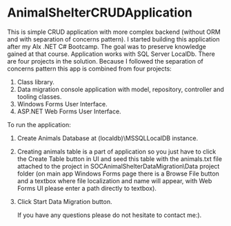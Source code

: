 # AnimalShelterCRUDApplication

This is simple CRUD application with more complex backend (without ORM and with separation of concerns pattern).
I started building this application after my Alx .NET C# Bootcamp. The goal was to preserve knowledge gained at that course. 
Application works with SQL Server LocalDb.
There are four projects in the solution. 
Because I followed the separation of concerns pattern this app is combined from four projects:
1. Class library.
2. Data migration console application with model, repository, controller and tooling classes.
3. Windows Forms User Interface.
4. ASP.NET Web Forms User Interface.

To run the application:
1. Create Animals Database at (localdb)\MSSQLLocalDB instance.
2. Creating animals table is a part of application so you just have to click the Create Table button in UI
   and seed this table with the animals.txt file attached to the project in SOCAnimalShelterDataMigration\Data project folder
   (on main app Windows Forms page there is a Browse File button and a textbox where file localization and name will appear, with Web Forms UI please enter a path directly to textbox).
3. Click Start Data Migration button.

   If you have any questions please do not hesitate to contact me:).
